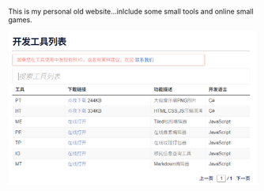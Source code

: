 This is my personal old website...inlclude some small tools and online small games.

![工具图片](152343.png)

